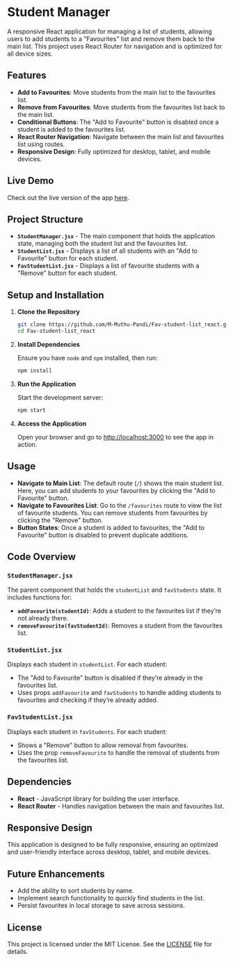 # Student Manager

A responsive React application for managing a list of students, allowing users to add students to a "Favourites" list and remove them back to the main list. This project uses React Router for navigation and is optimized for all device sizes.

## Features

- **Add to Favourites**: Move students from the main list to the favourites list.
- **Remove from Favourites**: Move students from the favourites list back to the main list.
- **Conditional Buttons**: The "Add to Favourite" button is disabled once a student is added to the favourites list.
- **React Router Navigation**: Navigate between the main list and favourites list using routes.
- **Responsive Design**: Fully optimized for desktop, tablet, and mobile devices.

## Live Demo

Check out the live version of the app [here](https://student-manager-react-mu2.vercel.app/).

## Project Structure

- **`StudentManager.jsx`** - The main component that holds the application state, managing both the student list and the favourites list.
- **`StudentList.jsx`** - Displays a list of all students with an "Add to Favourite" button for each student.
- **`FavStudentList.jsx`** - Displays a list of favourite students with a "Remove" button for each student.

## Setup and Installation

1. **Clone the Repository**

   ```bash
   git clone https://github.com/M-Muthu-Pandi/Fav-student-list_react.git
   cd Fav-student-list_react
   ```

2. **Install Dependencies**

   Ensure you have `node` and `npm` installed, then run:

   ```bash
   npm install
   ```

3. **Run the Application**

   Start the development server:

   ```bash
   npm start
   ```

4. **Access the Application**

   Open your browser and go to [http://localhost:3000](http://localhost:3000) to see the app in action.

## Usage

- **Navigate to Main List**: The default route (`/`) shows the main student list. Here, you can add students to your favourites by clicking the "Add to Favourite" button.
- **Navigate to Favourites List**: Go to the `/favourites` route to view the list of favourite students. You can remove students from favourites by clicking the "Remove" button.
- **Button States**: Once a student is added to favourites, the "Add to Favourite" button is disabled to prevent duplicate additions.

## Code Overview

### `StudentManager.jsx`

The parent component that holds the `studentList` and `favStudents` state. It includes functions for:
- **`addFavourite(studentId)`**: Adds a student to the favourites list if they’re not already there.
- **`removeFavourite(favStudentId)`**: Removes a student from the favourites list.

### `StudentList.jsx`

Displays each student in `studentList`. For each student:
- The "Add to Favourite" button is disabled if they’re already in the favourites list.
- Uses props `addFavourite` and `favStudents` to handle adding students to favourites and checking if they’re already added.

### `FavStudentList.jsx`

Displays each student in `favStudents`. For each student:
- Shows a "Remove" button to allow removal from favourites.
- Uses the prop `removeFavourite` to handle the removal of students from the favourites list.

## Dependencies

- **React** - JavaScript library for building the user interface.
- **React Router** - Handles navigation between the main and favourites list.

## Responsive Design

This application is designed to be fully responsive, ensuring an optimized and user-friendly interface across desktop, tablet, and mobile devices.

## Future Enhancements

- Add the ability to sort students by name.
- Implement search functionality to quickly find students in the list.
- Persist favourites in local storage to save across sessions.

## License

This project is licensed under the MIT License. See the [LICENSE](LICENSE) file for details.